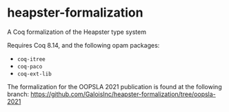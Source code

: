 # heapster-formalization
A Coq formalization of the Heapster type system

Requires Coq 8.14, and the following opam packages:
- `coq-itree`
- `coq-paco`
- `coq-ext-lib`

The formalization for the OOPSLA 2021 publication is found at the following branch: https://github.com/GaloisInc/heapster-formalization/tree/oopsla-2021
